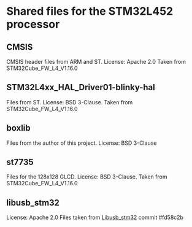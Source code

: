 # Shared files for the STM32L452 processor #

## CMSIS ##
CMSIS header files from ARM and ST. License: Apache 2.0
Taken from STM32Cube_FW_L4_V1.16.0

## STM32L4xx_HAL_Driver01-blinky-hal ##
Files from ST. License: BSD 3-Clause.
Taken from STM32Cube_FW_L4_V1.16.0

## boxlib ##
Files from the author of this project. License: BSD 3-Clause

## st7735 ##
Files for the 128x128 GLCD. License: BSD 3-Clause.
Taken from STM32Cube_FW_L4_V1.16.0

## libusb_stm32 ##
License: Apache 2.0
Files taken from
[Libusb_stm32](https://github.com/dmitrystu/libusb_stm32) commit #fd58c2b
